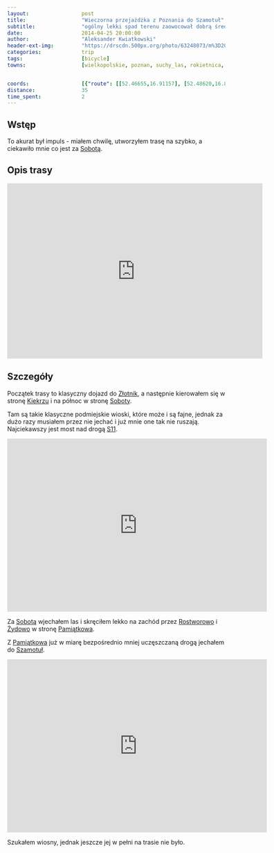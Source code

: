 ```yaml
---
layout:                 post
title:                  "Wieczorna przejażdżka z Poznania do Szamotuł"
subtitle:               "ogólny lekki spad terenu zaowocował dobrą średnią prędkością - rzędu 21 km/h"
date:                   2014-04-25 20:00:00
author:                 "Aleksander Kwiatkowski"
header-ext-img:         "https://drscdn.500px.org/photo/63248073/m%3D2048/291f13454efe2dd994f79a083e4ef9d9"
categories:             trip
tags:                   [bicycle]
towns:                  [wielkopolskie, poznan, suchy_las, rokietnica, szamotuly]


coords:                 [{"route": [[52.46655,16.91157], [52.48620,16.89149], [52.49666,16.85252], [52.48641,16.83158], [52.48641,16.79896], [52.49791,16.79518], [52.53646,16.78540], [52.53865,16.76034], [52.54690,16.75381], [52.54710,16.71502], [52.55452,16.68412], [52.55316,16.68051], [52.59239,16.61803], [52.60959,16.58764], [52.60396,16.58541]], "type": "bicycle"}]
distance:               35
time_spent:             2
---
```


[wiki-sobota]:            https://pl.wikipedia.org/wiki/Sobota_(wojew%C3%B3dztwo_wielkopolskie)
[wiki-zlotniki]:          https://pl.wikipedia.org/wiki/Z%C5%82otniki_(powiat_pozna%C5%84ski)
[wiki-kiekrz]:            https://pl.wikipedia.org/wiki/Kiekrz_(wojew%C3%B3dztwo_wielkopolskie)
[wiki-s11]:               https://pl.wikipedia.org/wiki/Droga_ekspresowa_S11_(Polska)
[wiki-rostworowo]:        https://pl.wikipedia.org/wiki/Rostworowo
[wiki-zydowo]:            https://pl.wikipedia.org/wiki/%C5%BBydowo_(powiat_pozna%C5%84ski)
[wiki-pamiatkowo]:        https://pl.wikipedia.org/wiki/Pami%C4%85tkowo
[wiki-szamotuly]:         https://pl.wikipedia.org/wiki/Szamotu%C5%82y

[vimeo-1]:                https://vimeo.com/93087936
[vimeo-2]:                https://vimeo.com/93147135

Wstęp
-----

To akurat był impuls - miałem chwilę, utworzyłem trasę na szybko, a ciekawiło mnie
co jest za [Sobotą][wiki-sobota].

Opis trasy
----------

<iframe height='405' width='590' frameborder='0' allowtransparency='true' scrolling='no' src='https://www.strava.com/activities/137161588/embed/f46bb80dc0e4f504d2388a13d8df188a6137f261'></iframe>

Szczegóły
---------

Początek trasy to klasyczny dojazd do [Złotnik][wiki-zlotniki], a następnie kierowałem
się w stronę [Kiekrzu][wiki-kiekrz] i na północ w stronę [Soboty][wiki-sobota].

Tam są takie klasyczne podmiejskie wioski, które może i są fajne, jednak za dużo
razy musiałem przez nie jechać i już mnie one tak nie ruszają. Najciekawszy jest
most nad drogą [S11][wiki-s11].

<div class="vimeo"><iframe src='http://player.vimeo.com/video/93087936' width="600" height="400" frameborder="0" webkitAllowFullScreen mozallowfullscreen allowFullScreen> </iframe></div>

Za [Sobotą][wiki-sobota] wjechałem las i skręciłem lekko na zachód przez
[Rostworowo][wiki-rostworowo] i [Żydowo][wiki-zydowo] w stronę [Pamiątkowa][wiki-pamiatkowo].

Z [Pamiątkowa][wiki-pamiatkowo] już w miarę bezpośrednio mniej uczęszczaną drogą jechałem
do [Szamotuł][wiki-szamotuly].

<div class="vimeo"><iframe src='http://player.vimeo.com/video/93147135' width="600" height="400" frameborder="0" webkitAllowFullScreen mozallowfullscreen allowFullScreen> </iframe></div>

Szukałem wiosny, jednak jeszcze jej w pełni na trasie nie było.
